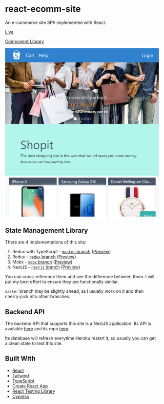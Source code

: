 # react-ecomm-site

An e-commerce site SPA implemented with React.

[Live](https://shopit.space/)

[Component Library](https://react-ecomm-docs.netlify.com/)

<p align="center">
    <img src="screenshot/shopit-home.png" alt="Home Page" />
</p>

## State Management Library

There are 4 implementations of this site:

1. Redux with TypeScript - [`master` branch][master-branch] ([Preview][master-preview])
1. Redux - [`redux` branch][redux-branch] ([Preview][redux-preview])
1. Mobx - [`mobx` branch][mobx-branch] ([Preview][mobx-preview])
1. NextJS - [`nextjs` branch][nextjs-branch] ([Preview][nextjs-preview])

You can cross-reference them and see the difference between them. I will put my best effort to ensure they are functionally similar.

`master` branch may be slightly ahead, as I usually work on it and then cherry-pick into other branches.

## Backend API

The backend API that supports this site is a NestJS application. Its API is available [here][backend-api] and its repo [here][backend-api-repo].

Its database will refresh everytime Heroku restart it, so usually you can get a clean state to test this site.

## Built With

- [React](https://reactjs.org/)
- [Tailwind](https://tailwindcss.com/)
- [TypeScript](https://www.typescriptlang.org/)
- [Create React App](https://github.com/facebook/create-react-app)
- [React Testing Library](https://testing-library.com/docs/react-testing-library/intro)
- [Cypress](https://www.cypress.io/)

[master-branch]: https://github.com/malcolm-kee/react-ecomm-site/tree/master
[redux-branch]: https://github.com/malcolm-kee/react-ecomm-site/tree/redux
[mobx-branch]: https://github.com/malcolm-kee/react-ecomm-site/tree/mobx
[nextjs-branch]: https://github.com/malcolm-kee/react-ecomm-site/tree/nextjs
[backend-api]: https://ecomm-service.herokuapp.com/api/
[backend-api-repo]: https://github.com/malcolm-kee/ecomm-service
[master-preview]: https://shopit.space/
[redux-preview]: https://redux.shopit.space/
[mobx-preview]: https://mobx.shopit.space/
[nextjs-preview]: https://react-ecomm-site.now.sh/
